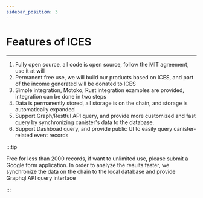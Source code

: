```yaml
---
sidebar_position: 3
---
```


# Features of ICES
------

1. Fully open source, all code is open source, follow the MIT agreement, use it at will
2. Permanent free use, we will build our products based on ICES, and part of the income generated will be donated to ICES
3. Simple integration, Motoko, Rust integration examples are provided, integration can be done in two steps
4. Data is permanently stored, all storage is on the chain, and storage is automatically expanded
5. Support Graph/Restful API query, and provide more customized and fast query by synchronizing canister's data to the database.
6. Support Dashboad query, and provide public UI to easily query canister-related event records

:::tip

Free for less than 2000 records, if want to unlimited use, please submit a Google form application. In order to analyze the results faster, we synchronize the data on the chain to the local database and provide Graphql API query interface

:::